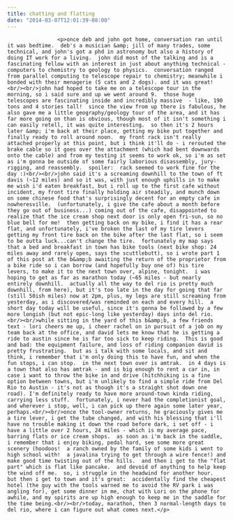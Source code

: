 ```yaml
---
title: chatting and flatting
date: "2014-03-07T12:01:39-08:00"
---
```

                    <p>once deb and john got home, conversation ran until it was bedtime.  deb's a musician &amp; jill of many trades, some technical, and john's got a phd in astronomy but also a history of doing IT work for a living.  john did most of the talking and is a fascinating fellow with an interest in just about anything technical - computers to chemistry to geology to physics.  conversation ranged from parallel computing to telescope repair to chemistry; meanwhile i bonded with their menagerie (5 cats and 2 dogs). and it was great!<br/><br/>john had hoped to take me on a telescope tour in the morning, so i said sure and up we went around 9.  those huge telescopes are fascinating inside and incredibly massive  - like, 190 tons and 4 stories tall!  since the view from up there is fabulous, he also gave me a little geography/geology tour of the area, and it has far more going on than is obvious, though most of it isn't something i can easily retell, it was quite interesting.  so then it's 2 hours later &amp; i'm back at their place, getting my bike put together and finally ready to roll around noon.  my front rack isn't really attached properly at this point, but i think it'll do - i rerouted the brake cable so it goes over the attachment (which had bent downwards onto the cable) and from my testing it seems to work ok, so i'm as set as i'm gonna be outside of some fairly laborious disassembly, jury-rigging, and reassembly.  spoiler:  rack seemed to work fine for the day :)<br/><br/>john said it's a screaming downhill to the town of ft davis (~12 miles) and so it was, with just enough uphills in to make me wish i'd eaten breakfast, but i roll up to the first cafe without incident, my front tire finally holding air steadily, and munch down on some chinese food that's surprisingly decent for an empty cafe in nowheresville.  (unfortunately, i give the cafe about a month before they go out of business...) coming out of the cafe, disappointed to realize that the ice cream shop next door is only open fri-sun, so no blue bell for me!  then getting back on my bike, i find it has a rear flat, and unfortunately, i've broken the last of my tire levers getting my front tire back on the bike after the last flat, so i seem to be outta luck...can't change the tire.  fortunately my map says that a bed and breakfast in town has bike tools (next bike shop: 24 miles away and rarely open, says the scuttlebutt), so i wrote part 1 of this post at the b&amp;b awaiting the return of the proprietor from a bike ride so i can borrow (and hopefully buy one of) his tire levers, to make it to the next town over, alpine, tonight.  i was hoping to get as far as marathon today (~65 miles - but nearly entirely downhill.  actually all the way to del rio is pretty much downhill, from here), but it's too late in the day for going that far (still 50ish miles) now at 2pm, plus, my legs are still screaming from yesterday, as i discovered/was reminded on each and every hill.  a short day today will be useful, since it's gonna be followed by a few more longish (but not epic-long like yesterday) days into del rio.<br/><br/>while sitting in the yard of this b&amp;b, a few friends text - lori cheers me up, i cheer rachel on in pursuit of a job on my team back at the office, and david lets me know that he is getting a ride to austin since he is far too sick to keep riding.  This is good and bad: the equipment failure, and loss of riding companion david is pretty frustrating.  but as i talk with some locals, and sit and think, i remember that i'm only doing this to have fun, and when the fun stops, i can stop.  in the next town over is amtrak.  in 4 days is a town that also has amtrak - and is big enough to rent a car in, in case i want to throw the bike in and drive (hitchhiking is a fine option between towns, but i'm unlikely to find a simple ride from Del Rio to Austin - it's not as though it's a straight shot down one road). I'm definitely ready to have more around-town kinda riding, carrying less stuff.  fortunately, i never had the completionist goal, and wherever i stop, well, i can pick up there again some later year, perhaps.<br/><br/>once the tool-owner returns, he graciously gives me a tire lever, i get the tube changed, and with his blessing that i'll have no trouble making it down the road before dark, i set off - i have a little over 2 hours, 24 miles - which is my average pace, barring flats or ice cream shops.  as soon as i'm back in the saddle, i remember that i enjoy biking, pedal hard, see some more great scenery (hoodoos!  a ranch owned by the family of some kids i went to high school with!  a javalina trying to get through a wire fence!) and make good time twisting out of the hills.  and then i get to the "flat part" which is flat like pancake.  and devoid of anything to help keep the wind off me.  so, i struggle in the headwind for another hour.  but then i get to town and it's great:  accidentally find the cheapest hotel (the guy with the tools warned me to avoid the RV park i was angling for), get some dinner in me, chat with Lori on the phone for awhile, and my spirits are up high enough to keep me in the saddle for the time being.<br/><br/>today, marathon, then 3 normal-length days to del rio, where i can figure out what comes next.</p>
